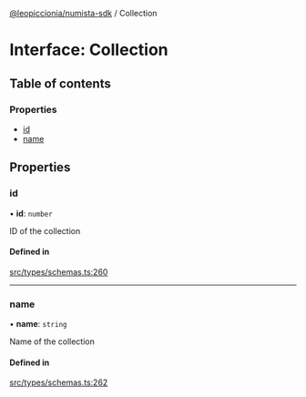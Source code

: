 [@leopiccionia/numista-sdk](../README.md) / Collection

# Interface: Collection

## Table of contents

### Properties

- [id](Collection.md#id)
- [name](Collection.md#name)

## Properties

### id

• **id**: `number`

ID of the collection

#### Defined in

[src/types/schemas.ts:260](https://github.com/leopiccionia/numista-sdk/blob/0647f5f/src/types/schemas.ts#L260)

___

### name

• **name**: `string`

Name of the collection

#### Defined in

[src/types/schemas.ts:262](https://github.com/leopiccionia/numista-sdk/blob/0647f5f/src/types/schemas.ts#L262)
